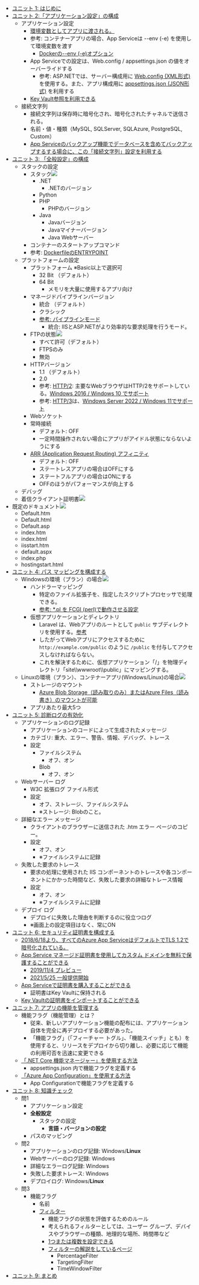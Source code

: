 - [ユニット 1: はじめに](https://docs.microsoft.com/ja-jp/learn/modules/configure-web-app-settings/1-introduction)
- [ユニット 2:「アプリケーション設定」の構成](https://docs.microsoft.com/ja-jp/learn/modules/configure-web-app-settings/2-configure-application-settings)
  - アプリケーション設定
    - [環境変数としてアプリに渡される。](https://docs.microsoft.com/ja-jp/azure/app-service/configure-common?tabs=portal#configure-app-settings)
    - 参考: コンテナーアプリの場合、App Serviceは --env (-e) を使用して環境変数を渡す
      - [Dockerの--env (-e)オプション](https://docs.docker.com/engine/reference/commandline/run/#set-environment-variables--e---env---env-file)
    - App Serviceでの設定は、Web.config / appsettings.json の値をオーバーライドする
      - 参考: ASP.NETでは、サーバー構成用に [Web.config (XML形式)](https://docs.microsoft.com/en-us/aspnet/core/host-and-deploy/iis/web-config?view=aspnetcore-6.0) を使用する。また、アプリ構成用に [appsettings.json (JSON形式)](https://docs.microsoft.com/ja-jp/aspnet/core/fundamentals/configuration/?view=aspnetcore-6.0) を利用する
    - [Key Vault参照を利用できる](https://docs.microsoft.com/ja-jp/azure/app-service/app-service-key-vault-references)
  - 接続文字列
    - 接続文字列は保存時に暗号化され、暗号化されたチャネルで送信される。
    - 名前・値・種類（MySQL, SQLServer, SQLAzure, PostgreSQL, Custom）
    - [App Serviceのバックアップ機能でデータベースを含めてバックアップするする場合に、この「接続文字列」設定を利用する](https://docs.microsoft.com/ja-jp/azure/app-service/manage-backup)
- [ユニット 3: 「全般設定」の構成](https://docs.microsoft.com/ja-jp/learn/modules/configure-web-app-settings/3-configure-general-settings)
  - スタックの設定
    - スタック![](images/ss-2022-02-21-10-52-03.png)
      - .NET
        - .NETのバージョン
      - Python
      - PHP
        - PHPのバージョン
      - Java
        - Javaバージョン
        - Javaマイナーバージョン
        - Java Webサーバー
    - コンテナーのスタートアップコマンド
    - 参考: [DockerfileのENTRYPOINT](https://docs.docker.jp/engine/reference/builder.html#entrypoint)
  - プラットフォームの設定
    - プラットフォーム ※Basic以上で選択可
      - 32 Bit （デフォルト）
      - 64 Bit
        - メモリを大量に使用するアプリ向け
    - マネージドパイプラインバージョン
      - 統合 （デフォルト）
      - クラシック
      - [参考: パイプラインモード](https://www.codetd.com/ja/article/10724489)
        - 統合: IISとASP.NETがより効率的な要求処理を行うモード。
    - FTPの状態![](images/ss-2022-02-21-11-07-28.png)
      - すべて許可（デフォルト）
      - FTPSのみ
      - 無効
    - HTTPバージョン
      - 1.1 （デフォルト）
      - 2.0
      - 参考: [HTTP/2](https://ja.wikipedia.org/wiki/HTTP/2): 主要なWebブラウザはHTTP/2をサポートしている。[Windows 2016 / Windows 10 でサポート](https://docs.microsoft.com/en-us/iis/get-started/whats-new-in-iis-10/http2-on-iis)
      - 参考: [HTTP/3](https://ja.wikipedia.org/wiki/HTTP/3)は、[Windows Server 2022 / Windows 11でサポート](https://docs.microsoft.com/ja-jp/aspnet/core/host-and-deploy/iis/http3?view=aspnetcore-6.0)
    - Webソケット
    - 常時接続
      - デフォルト: OFF
      - 一定時間操作されない場合にアプリがアイドル状態にならないようにする
    - [ARR (Application Request Routing) アフィニティ](https://azure.github.io/AppService/2016/05/16/Disable-Session-affinity-cookie-(ARR-cookie)-for-Azure-web-apps.html)
      - デフォルト: OFF
      - ステートレスアプリの場合はOFFにする
      - ステートフルアプリの場合はONにする
      - OFFのほうがパフォーマンスが向上する
  - デバッグ
  - 着信クライアント証明書![](images/ss-2022-02-21-11-08-22.png)
- 既定のドキュメント![](images/ss-2022-02-21-11-08-40.png)
  - Default.htm
  - Default.html
  - Default.asp
  - index.htm
  - index.html
  - iisstart.htm
  - default.aspx
  - index.php
  - hostingstart.html
- [ユニット 4: パス マッピングを構成する](https://docs.microsoft.com/ja-jp/learn/modules/configure-web-app-settings/4-configure-path-mappings)
  - Windowsの環境（プラン）の場合![](images/ss-2022-02-21-11-08-58.png)
    - ハンドラーマッピング
      - 特定のファイル拡張子を、指定したスクリプトプロセッサで処理できる。
      - [参考: *.pl を FCGI (perl)で動作させる設定](https://level69.net/archives/28278)
    - 仮想アプリケーションとディレクトリ
      - Laravel は、Webアプリのルートとして `public` サブディレクトリを使用する。[参考](https://laravel.com/docs/9.x/structure#the-public-directory)
      - したがってWebアプリにアクセスするために `http://example.com/public` のように `/public` を付与してアクセスしなければならない。
      - これを解決するために、仮想アプリケーション「/」を物理ディレクトリ「site\\\\wwwroot\\\\public」にマッピングする。
  - Linuxの環境（プラン）、コンテナーアプリ(Windows/Linux)の場合![](images/ss-2022-02-21-11-09-25.png)
    - ストレージのマウント
      - [Azure Blob Storage（読み取りのみ）またはAzure Files（読み書き）のマウントが可能](https://docs.microsoft.com/ja-jp/azure/app-service/configure-connect-to-azure-storage?tabs=portal&pivots=container-linux)
    - アプリあたり最大5つ
- [ユニット 5: 診断ログの有効化](https://docs.microsoft.com/ja-jp/learn/modules/configure-web-app-settings/5-enable-diagnostic-logging)
  - アプリケーションのログ記録
    - アプリケーションのコードによって生成されたメッセージ
    - カテゴリ: 重大、エラー、警告、情報、デバッグ、トレース
    - 設定
      - ファイルシステム
        - オフ、オン
      - Blob
        - オフ、オン
  - Webサーバー ログ
    - W3C 拡張ログ ファイル形式
    - 設定
      - オフ、ストレージ、ファイルシステム
      - ※ストレージ: Blobのこと。
  - 詳細なエラー メッセージ
    - クライアントのブラウザーに送信された .htm エラー ページのコピー。
    - 設定
      - オフ、オン
      - ※ファイルシステムに記録
  - 失敗した要求のトレース
    - 要求の処理に使用された IIS コンポーネントのトレースや各コンポーネントにかかった時間など、失敗した要求の詳細なトレース情報
    - 設定
      - オフ、オン
      - ※ファイルシステムに記録
  - デプロイ ログ
    - デプロイに失敗した理由を判断するのに役立つログ
    - ※画面上の設定項目はなく、常にON
- [ユニット 6: セキュリティ証明書を構成する](https://docs.microsoft.com/ja-jp/learn/modules/configure-web-app-settings/6-configure-security-certificates)
  - [2018/6/18より、すべてのAzure App ServiceはデフォルトでTLS 1.2で暗号化されている。](https://azure.microsoft.com/ja-jp/updates/new-app-service-apps-deployed-with-tls-1-2-as-default-from-june-30/)
  - [App Service マネージド証明書を使用してカスタム ドメインを無料で保護することができる](https://docs.microsoft.com/ja-jp/azure/app-service/configure-ssl-certificate?tabs=apex%2Cportal#create-a-free-managed-certificate)
    - [2019/11/4 プレビュー](https://azure.microsoft.com/ja-jp/updates/secure-your-custom-domains-at-no-cost-with-app-service-managed-certificates-preview/)
    - [2021/5/25 一般提供開始](https://azure.github.io/AppService/2021/05/25/App-Service-Managed-Certificate-GA.html)
  - [App Serviceで証明書を購入することができる](https://docs.microsoft.com/ja-jp/azure/app-service/configure-ssl-certificate#start-certificate-order)
    - 証明書はKey Vaultに保持される
  - [Key Vaultの証明書をインポートすることができる](https://docs.microsoft.com/ja-jp/azure/app-service/configure-ssl-certificate#import-certificate-into-app-service)
- [ユニット 7: アプリの機能を管理する](https://docs.microsoft.com/ja-jp/learn/modules/configure-web-app-settings/7-manage-app-features)
  - 機能フラグ（機能管理）とは？
    - 従来、新しいアプリケーション機能の配布には、アプリケーション自体を完全に再デプロイする必要があった。
    - 「機能フラグ」（「フィーチャー トグル」、「機能スイッチ」とも）を使用すると、リリースをデプロイから切り離し、必要に応じて機能の利用可否を迅速に変更できる
  - [「.NET Core 機能マネージャー」を使用する方法](https://docs.microsoft.com/ja-jp/azure/azure-app-configuration/use-feature-flags-dotnet-core?tabs=core5x#set-up-feature-management)
    - appsettings.json 内で機能フラグを定義する
  - [「Azure App Configuration」を使用する方法](https://docs.microsoft.com/ja-jp/azure/azure-app-configuration/concept-feature-management)
    - App Configurationで機能フラグを定義する
- [ユニット 8: 知識チェック](https://docs.microsoft.com/ja-jp/learn/modules/configure-web-app-settings/8-knowledge-check)
  - 問1
    - アプリケーション設定
    - **全般設定**
      - スタックの設定
        - **言語・バージョンの設定**
    - パスのマッピング
  - 問2
    - アプリケーションのログ記録: Windows/**Linux**
    - Webサーバーのログ記録: Windows
    - 詳細なエラーログ記録: Windows
    - 失敗した要求トレース: Windows
    - デプロイログ: Windows/**Linux**
  - 問3
    - 機能フラグ
      - 名前
      - [フィルター](https://docs.microsoft.com/ja-jp/azure/azure-app-configuration/concept-feature-management#basic-concepts)
        - 機能フラグの状態を評価するためのルール
        - 考えられるフィルターとしては、ユーザー グループ、デバイスやブラウザーの種類、地理的な場所、時間帯など
        - [1つまたは複数を設定できる](https://docs.microsoft.com/ja-jp/azure/azure-app-configuration/manage-feature-flags#create-feature-flags)
        - [フィルターの解説をしているページ](https://www.daveabrock.com/2020/06/07/custom-filters-in-core-flags/)
          - PercentageFilter
          - TargetingFilter
          - TimeWindowFilter
- [ユニット 9: まとめ](https://docs.microsoft.com/ja-jp/learn/modules/configure-web-app-settings/9-summary)